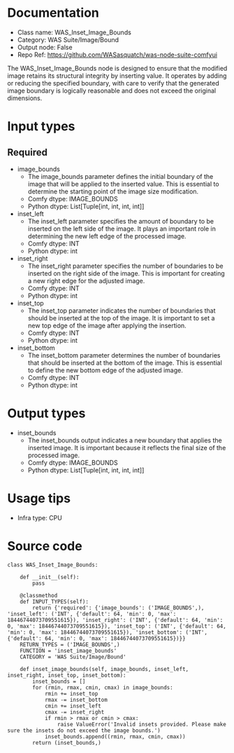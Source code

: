 # Documentation
- Class name: WAS_Inset_Image_Bounds
- Category: WAS Suite/Image/Bound
- Output node: False
- Repo Ref: https://github.com/WASasquatch/was-node-suite-comfyui

The WAS_Inset_Image_Bounds node is designed to ensure that the modified image retains its structural integrity by inserting value. It operates by adding or reducing the specified boundary, with care to verify that the generated image boundary is logically reasonable and does not exceed the original dimensions.

# Input types
## Required
- image_bounds
    - The image_bounds parameter defines the initial boundary of the image that will be applied to the inserted value. This is essential to determine the starting point of the image size modification.
    - Comfy dtype: IMAGE_BOUNDS
    - Python dtype: List[Tuple[int, int, int, int]]
- inset_left
    - The inset_left parameter specifies the amount of boundary to be inserted on the left side of the image. It plays an important role in determining the new left edge of the processed image.
    - Comfy dtype: INT
    - Python dtype: int
- inset_right
    - The inset_right parameter specifies the number of boundaries to be inserted on the right side of the image. This is important for creating a new right edge for the adjusted image.
    - Comfy dtype: INT
    - Python dtype: int
- inset_top
    - The inset_top parameter indicates the number of boundaries that should be inserted at the top of the image. It is important to set a new top edge of the image after applying the insertion.
    - Comfy dtype: INT
    - Python dtype: int
- inset_bottom
    - The inset_bottom parameter determines the number of boundaries that should be inserted at the bottom of the image. This is essential to define the new bottom edge of the adjusted image.
    - Comfy dtype: INT
    - Python dtype: int

# Output types
- inset_bounds
    - The inset_bounds output indicates a new boundary that applies the inserted image. It is important because it reflects the final size of the processed image.
    - Comfy dtype: IMAGE_BOUNDS
    - Python dtype: List[Tuple[int, int, int, int]]

# Usage tips
- Infra type: CPU

# Source code
```
class WAS_Inset_Image_Bounds:

    def __init__(self):
        pass

    @classmethod
    def INPUT_TYPES(self):
        return {'required': {'image_bounds': ('IMAGE_BOUNDS',), 'inset_left': ('INT', {'default': 64, 'min': 0, 'max': 18446744073709551615}), 'inset_right': ('INT', {'default': 64, 'min': 0, 'max': 18446744073709551615}), 'inset_top': ('INT', {'default': 64, 'min': 0, 'max': 18446744073709551615}), 'inset_bottom': ('INT', {'default': 64, 'min': 0, 'max': 18446744073709551615})}}
    RETURN_TYPES = ('IMAGE_BOUNDS',)
    FUNCTION = 'inset_image_bounds'
    CATEGORY = 'WAS Suite/Image/Bound'

    def inset_image_bounds(self, image_bounds, inset_left, inset_right, inset_top, inset_bottom):
        inset_bounds = []
        for (rmin, rmax, cmin, cmax) in image_bounds:
            rmin += inset_top
            rmax -= inset_bottom
            cmin += inset_left
            cmax -= inset_right
            if rmin > rmax or cmin > cmax:
                raise ValueError('Invalid insets provided. Please make sure the insets do not exceed the image bounds.')
            inset_bounds.append((rmin, rmax, cmin, cmax))
        return (inset_bounds,)
```